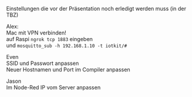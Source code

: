 Einstellungen die vor der Präsentation noch erledigt werden muss (in der TBZ)<br>

Alex: <br>
Mac mit VPN verbinden!<br>
auf Raspi ```ngrok tcp 1883``` eingeben <br>
und ``` mosquitto_sub -h 192.168.1.10 -t iotkit/# ``` <br>

Even<br>
SSID und Passwort anpassen<br>
Neuer Hostnamen und Port im Compiler anpassen<br>

Jason<br>
Im Node-Red IP vom Server anpassen<br>
